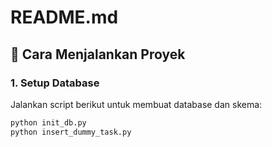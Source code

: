 # README.md

## 🚀 Cara Menjalankan Proyek

### 1. Setup Database
Jalankan script berikut untuk membuat database dan skema:

```bash
python init_db.py
python insert_dummy_task.py